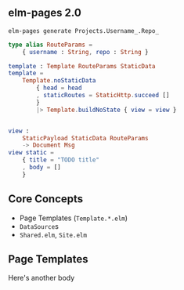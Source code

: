 ## elm-pages 2.0

```
elm-pages generate Projects.Username_.Repo_
```

```elm
type alias RouteParams =
    { username : String, repo : String }

template : Template RouteParams StaticData
template =
    Template.noStaticData
        { head = head
        , staticRoutes = StaticHttp.succeed []
        }
        |> Template.buildNoState { view = view }


view :
    StaticPayload StaticData RouteParams
    -> Document Msg
view static =
    { title = "TODO title"
    , body = []
    }
```

## Core Concepts

- Page Templates (`Template.*.elm`)
- `DataSource`s
- `Shared.elm`, `Site.elm`

## Page Templates

Here's another body
